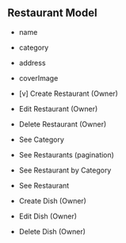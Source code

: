## Restaurant Model

- name
- category
- address
- coverImage

- [v] Create Restaurant (Owner)
- Edit Restaurant (Owner)
- Delete Restaurant (Owner)

- See Category
- See Restaurants (pagination)
- See Restaurant by Category
- See Restaurant

- Create Dish (Owner)
- Edit Dish (Owner)
- Delete Dish (Owner)
